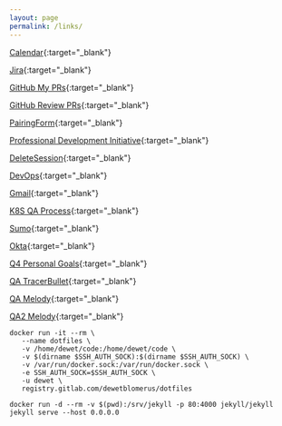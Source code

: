 ```yaml
---
layout: page
permalink: /links/
---
```

[Calendar](https://calendar.google.com/calendar/render?pli=1#main_7){:target="_blank"}

[Jira](https://salesloft.atlassian.net/secure/RapidBoard.jspa?rapidView=3&quickFilter=217){:target="_blank"}

[GitHub My PRs](https://github.com/pulls?utf8=%E2%9C%93&q=is%3Aopen+is%3Apr+author%3Adewetblomerus){:target="_blank"}

[GitHub Review PRs](https://github.com/pulls?utf8=%E2%9C%93&q=is%3Aopen+is%3Apr+is%3Aprivate+label%3A%22ready+for+review%22+review%3Arequired){:target="_blank"}

[PairingForm](https://goo.gl/forms/NT6ZQQNYIMNUg8V43){:target="_blank"}

[Professional Development Initiative](https://docs.google.com/a/salesloft.com/forms/d/e/1FAIpQLSdgZzTPwA2CejT0XLt1WVjtd0InwZ7WG705UjtEb2CER-U56Q/viewform){:target="_blank"}

[DeleteSession](chrome://settings/content/cookies){:target="_blank"}

[DevOps](http://devops.salesloft.com/){:target="_blank"}

[Gmail](https://gmail.com){:target="_blank"}

[K8S QA Process](https://salesloft.atlassian.net/wiki/spaces/DEVOPS/pages/82378753/Kubernetes+QA+FAQ){:target="_blank"}

[Sumo](https://service.us2.sumologic.com/ui/bento.html#/workspace/default/search/view/600d6994_a887_6d39_3254_8ea35ee5bde5){:target="_blank"}

[Okta](https://salesloft.okta.com/app/UserHome){:target="_blank"}

[Q4 Personal Goals](https://github.com/dewetblomerus/public-notes/issues/1){:target="_blank"}

[QA TracerBullet](https://tracer-bullet.qasalesloft.com/){:target="_blank"}

[QA Melody](https://accounts.qasalesloft.com/sign_in){:target="_blank"}

[QA2 Melody](https://accounts2.qasalesloft.com/sign_in){:target="_blank"}

```
docker run -it --rm \
   --name dotfiles \
   -v /home/dewet/code:/home/dewet/code \
   -v $(dirname $SSH_AUTH_SOCK):$(dirname $SSH_AUTH_SOCK) \
   -v /var/run/docker.sock:/var/run/docker.sock \
   -e SSH_AUTH_SOCK=$SSH_AUTH_SOCK \
   -u dewet \
   registry.gitlab.com/dewetblomerus/dotfiles
```

`docker run -d --rm -v $(pwd):/srv/jekyll -p 80:4000 jekyll/jekyll jekyll serve --host 0.0.0.0`
